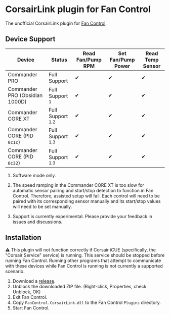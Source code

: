 # CorsairLink plugin for Fan Control

The unofficial CorsairLink plugin for [Fan Control](https://github.com/Rem0o/FanControl.Releases).

## Device Support

| Device                         | Status                      | Read Fan/Pump RPM | Set Fan/Pump Power | Read Temp Sensor |
| ------------------------------ | --------------------------- | ----------------- | ------------------ | ---------------- |
| Commander PRO                  | Full Support                | ✔                 | ✔                  | ✔                |
| Commander PRO (Obsidian 1000D) | Full Support <sup>1</sup>   | ✔                 | ✔                  | ✔                |
| Commander CORE XT              | Full Support <sup>1,2</sup> | ✔                 | ✔                  | ✔                |
| Commander CORE (PID `0c1c`)    | Full Support <sup>1,3</sup> | ✔                 | ✔                  | ✔                |
| Commander CORE (PID `0c32`)    | Full Support <sup>1,3</sup> | ✔                 | ✔                  | ✔                |

1. Software mode only.

2. The speed ramping in the Commander CORE XT is too slow for automatic sensor pairing and start/stop detection to function in Fan Control. Therefore, assisted setup will fail. Each control will need to be paired with its corresponding sensor manually and its start/stop values will need to be set manually.

3. Support is currently experimental. Please provide your feedback in issues and discussions.

## Installation

⚠ This plugin will not function correctly if Corsair iCUE (specifically, the "Corsair Service" service) is running. This service should be stopped before running Fan Control. Running other programs that attempt to communicate with these devices while Fan Control is running is not currently a supported scenario.

1. Download a [release](https://github.com/EvanMulawski/FanControl.CorsairLink/releases).
2. Unblock the downloaded ZIP file. (Right-click, Properties, check Unblock, OK)
3. Exit Fan Control.
4. Copy `FanControl.CorsairLink.dll` to the Fan Control `Plugins` directory.
5. Start Fan Control.
